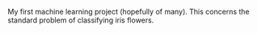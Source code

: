 My first machine learning project (hopefully of many). This concerns the standard problem of classifying iris flowers.
